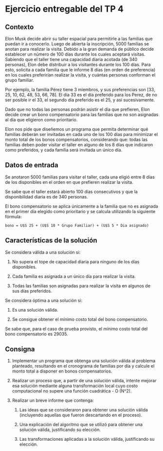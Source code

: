 # Ejercicio entregable del TP 4

## Contexto

Elon Musk decide abrir su taller espacial para permitirle a las familias que puedan ir a conocerlo. Luego de abierta la inscripción, 5000 familias se anotan para realizar la visita. Debido a la gran demanda de público decide establecer un número de 100 días durante los cuales aceptará visitas. Sabiendo que el taller tiene una capacidad diaria acotada (de 340 personas), Elon debe distribuir a los visitantes durante los 100 días. Para esto, solicita a cada familia que le informe 8 días (en orden de preferencia) en los cuales preferirían realizar la visita, y cuántas personas conforman el grupo familiar.

Por ejemplo, la familia Pérez tiene 3 miembros, y sus preferencias son [33, 25, 10, 62, 48, 53, 66, 78]. El día 33 es el día preferido para los Perez, de no ser posible ir el 33, el segundo día preferido es el 25, y así sucesivamente. 

Dado que no todas las personas podrán asistir el día que prefieren, Elon decide crear un bono compensatorio para las familias que no son asignadas al día que eligieron como prioritario.

Elon nos pide que diseñemos un programa que permita determinar qué familias deberán ser invitadas en cada uno de los 100 días para minimizar el monto total de los bonos compensatorios, considerando que: todas las familias deben poder visitar el taller en alguno de los 8 días que indicaron como preferidos, y cada familia será invitada un único día.

## Datos de entrada

Se anotaron 5000 familias para visitar el taller, cada una eligió entre 8 días de los disponibles en el orden en que prefieren realizar la visita.

Se sabe que el taller estará abierto 100 días consecutivos y que la disponibilidad diaria es de 340 personas.

El bono compensatorio se aplica únicamente a la familia que no es asignada en el primer día elegido como prioritario y se calcula utilizando la siguiente fórmula:

`bono = U$S 25 + (U$S 10 * Grupo Familiar) + (U$S 5 * Dia asignado)`

## Características de la solución

Se considera válida a una solución si:

1. No supera el tope de capacidad diaria para ninguno de los días disponibles.

1. Cada familia es asignada a un único día para realizar la visita.

1. Todas las familias son asignadas para realizar la visita en algunos de sus días preferidos.


Se considera óptima a una solución si:

1. Es una solución válida.

1. Se consigue obtener el mínimo costo total del bono compensatorio.


Se sabe que, para el caso de prueba provisto, el mínimo costo total del bono compensatorio es 29035.

## Consigna

1. Implementar un programa que obtenga una solución válida al problema planteado, resultando en el cronograma de familias por día y calcule el monto total a disponer en bonos compensatorios.

1. Realizar un proceso que, a partir de una solución válida, intente mejorar esa solución mediante alguna transformación local cuyo costo computacional no supere una función cuadrática - O (N^2).

1. Realizar un breve informe que contenga: 

    1. Las ideas que se consideraron para obtener una solución válida (incluyendo aquellas que fueron descartando en el proceso).

    1. Una explicación del algoritmo que se utilizó para obtener una solución válida, justificando su elección.

    1. Las transformaciones aplicadas a la solución válida, justificando su elección.